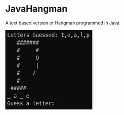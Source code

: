 # JavaHangman
A text based version of Hangman programmed in Java

![Screenshot](https://raw.githubusercontent.com/orosmatthew/JavaHangman/master/screenshots/screenshot.png)
